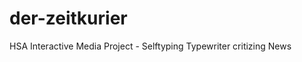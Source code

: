der-zeitkurier
==============

HSA Interactive Media Project - Selftyping Typewriter critizing News
